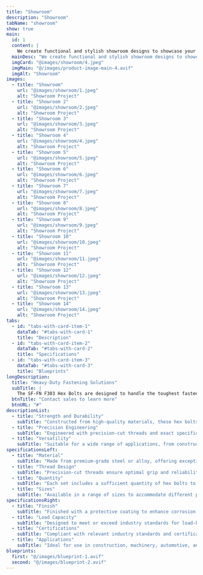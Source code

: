 ```yaml
---
title: "Showroom"
description: "Showroom"
tabName: "showroom"
show: true
main:
  id: 1
  content: |
    We create functional and stylish showroom designs to showcase your products effectively.
  mainDesc: "We create functional and stylish showroom designs to showcase your products effectively."
  imgCard: "@images/showroom/4.jpeg"
  imgMain: "@/images/product-image-main-4.avif"
  imgAlt: "Showroom"
images:
  - title: "Showroom"
    url: "@images/showroom/1.jpeg"
    alt: "Showroom Project"
  - title: "Showroom 2"
    url: "@images/showroom/2.jpeg"
    alt: "Showroom Project"
  - title: "Showroom 3"
    url: "@images/showroom/3.jpeg"
    alt: "Showroom Project"
  - title: "Showroom 4"
    url: "@images/showroom/4.jpeg"
    alt: "Showroom Project"
  - title: "Showroom 5"
    url: "@images/showroom/5.jpeg"
    alt: "Showroom Project"
  - title: "Showroom 6"
    url: "@images/showroom/6.jpeg"
    alt: "Showroom Project"
  - title: "Showroom 7"
    url: "@images/showroom/7.jpeg"
    alt: "Showroom Project"
  - title: "Showroom 8"
    url: "@images/showroom/8.jpeg"
    alt: "Showroom Project"
  - title: "Showroom 9"
    url: "@images/showroom/9.jpeg"
    alt: "Showroom Project"
  - title: "Showroom 10"
    url: "@images/showroom/10.jpeg"
    alt: "Showroom Project"
  - title: "Showroom 11"
    url: "@images/showroom/11.jpeg"
    alt: "Showroom Project"
  - title: "Showroom 12"
    url: "@images/showroom/12.jpeg"
    alt: "Showroom Project"
  - title: "Showroom 13"
    url: "@images/showroom/13.jpeg"
    alt: "Showroom Project"
  - title: "Showroom 14"
    url: "@images/showroom/14.jpeg"
    alt: "Showroom Project"
tabs:
  - id: "tabs-with-card-item-1"
    dataTab: "#tabs-with-card-1"
    title: "Description"
  - id: "tabs-with-card-item-2"
    dataTab: "#tabs-with-card-2"
    title: "Specifications"
  - id: "tabs-with-card-item-3"
    dataTab: "#tabs-with-card-3"
    title: "Blueprints"
longDescription:
  title: "Heavy-Duty Fastening Solutions"
  subTitle: |
    The SF-FN F303 Hex Bolts are designed to handle the toughest fastening challenges with ease. Whether you're working on construction projects or heavy machinery, these hex bolts deliver the strength and reliability you need.
  btnTitle: "Contact sales to learn more"
  btnURL: "#"
descriptionList:
  - title: "Strength and Durability"
    subTitle: "Constructed from high-quality materials, these hex bolts are built to withstand heavy loads and tough conditions."
  - title: "Precision Engineering"
    subTitle: "Engineered with precision-cut threads and exact specifications, ensuring a tight and secure fit every time."
  - title: "Versatility"
    subTitle: "Suitable for a wide range of applications, from construction to machinery, providing versatile fastening solutions."
specificationsLeft:
  - title: "Material"
    subTitle: "Made from premium-grade steel or alloy, offering exceptional strength and corrosion resistance."
  - title: "Thread Design"
    subTitle: "Precision-cut threads ensure optimal grip and reliability, even in high-stress environments."
  - title: "Quantity"
    subTitle: "Each set includes a sufficient quantity of hex bolts to tackle various projects and applications."
  - title: "Sizes"
    subTitle: "Available in a range of sizes to accommodate different project requirements, ensuring versatility and compatibility."
specificationsRight:
  - title: "Finish"
    subTitle: "Finished with a protective coating to enhance corrosion resistance and extend service life."
  - title: "Load Capacity"
    subTitle: "Designed to meet or exceed industry standards for load-bearing capacity, ensuring reliable performance under heavy loads."
  - title: "Certifications"
    subTitle: "Compliant with relevant industry standards and certifications, guaranteeing quality and reliability."
  - title: "Applications"
    subTitle: "Ideal for use in construction, machinery, automotive, and other heavy-duty applications that demand strong and reliable fastening."
blueprints:
  first: "@/images/blueprint-1.avif"
  second: "@/images/blueprint-2.avif"  
---
```

